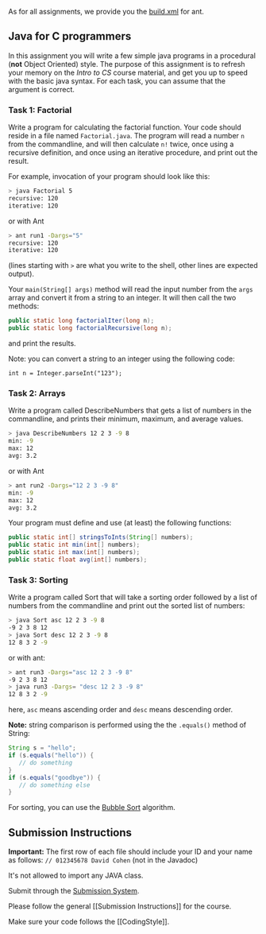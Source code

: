 As for all assignments, we provide you the [build.xml](code/ass1/build.xml) for ant. 

## Java for C programmers

In this assignment you will write a few simple java programs in a procedural (**not** Object Oriented) style.
The purpose of this assignment is to refresh your memory on the *Intro to CS* course material, and get you up to speed with the basic java syntax.
For each task, you can assume that the argument is correct.

### Task 1: Factorial

Write a program for calculating the factorial function. Your code should reside in a file named `Factorial.java`. The program will read a number `n` from the commandline, and will then calculate `n!` twice, once using a recursive definition, and once using an iterative procedure, and print out the result.

For example, invocation of your program should look like this:
```bash
> java Factorial 5
recursive: 120
iterative: 120
```

or with Ant
```bash
> ant run1 -Dargs="5"
recursive: 120
iterative: 120
```

(lines starting with `>` are what you write to the shell, other lines are expected output).

Your `main(String[] args)` method will read the input number from the `args` array and convert it from a string to an integer.  It will then call the two methods:
```java
public static long factorialIter(long n);
public static long factorialRecursive(long n);
```
and print the results.

Note: you can convert a string to an integer using the following code:
```
int n = Integer.parseInt("123");
```

### Task 2: Arrays

Write a program called DescribeNumbers that gets a list of numbers in the commandline, and prints their minimum, maximum, and average values.

```bash
> java DescribeNumbers 12 2 3 -9 8
min: -9
max: 12
avg: 3.2
```

or with Ant
```bash
> ant run2 -Dargs="12 2 3 -9 8"
min: -9
max: 12
avg: 3.2
```



Your program must define and use (at least) the following functions:
```java
public static int[] stringsToInts(String[] numbers);
public static int min(int[] numbers);
public static int max(int[] numbers);
public static float avg(int[] numbers);
```

### Task 3: Sorting

Write a program called Sort that will take a sorting order followed by a list of numbers from the commandline and print out the sorted list of numbers:

```bash
> java Sort asc 12 2 3 -9 8 
-9 2 3 8 12
> java Sort desc 12 2 3 -9 8 
12 8 3 2 -9
```
or with ant: 
```bash
> ant run3 -Dargs="asc 12 2 3 -9 8" 
-9 2 3 8 12
> java run3 -Dargs= "desc 12 2 3 -9 8" 
12 8 3 2 -9
```


here, `asc` means ascending order and `desc` means descending order.

**Note:** string comparison is performed using the the `.equals()` method of String:
```java
String s = "hello";
if (s.equals("hello")) {
   // do something
} 
if (s.equals("goodbye")) {
   // do something else
}
```

For sorting, you can use the [Bubble Sort](http://en.wikipedia.org/wiki/Bubble_sort) algorithm.

## Submission Instructions

**Important:** The first row of each file should include your ID and your name as follows:
``// 012345678 David Cohen`` (not in the Javadoc)

It's not allowed to import any JAVA class. 

Submit through the [Submission System](http://submit.cs.biu.ac.il). 

Please follow the general [[Submission Instructions]] for the course.

Make sure your code follows the [[CodingStyle]].